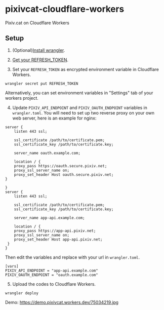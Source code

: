 # pixivcat-cloudflare-workers

Pixiv.cat on Cloudflare Workers

## Setup

1. (Optional)[Install wrangler](https://github.com/cloudflare/workers-sdk/tree/main/packages/wrangler).

2. [Get your REFRESH_TOKEN](https://gist.github.com/upbit/6edda27cb1644e94183291109b8a5fde).

3. Set your `REFRESH_TOKEN` as encrypted environment variable in Cloudflare Workers.

```text
wrangler secret put REFRESH_TOKEN
```

Alternatively, you can set environment variables in "Settings" tab of your workers project.

4. Update `PIXIV_API_ENDPOINT` and `PIXIV_OAUTH_ENDPOINT` variables in `wrangler.toml`.
You will need to set up two reverse proxy on your own web server, here is an example for nginx:

```text
server {
    listen 443 ssl;

    ssl_certificate /path/to/certificate.pem;
    ssl_certificate_key /path/to/certificate.key;

    server_name oauth.example.com;

    location / {
    proxy_pass https://oauth.secure.pixiv.net;
    proxy_ssl_server_name on;
    proxy_set_header Host oauth.secure.pixiv.net;
}

}
server {
    listen 443 ssl;

    ssl_certificate /path/to/certificate.pem;
    ssl_certificate_key /path/to/certificate.key;

    server_name app-api.example.com;

    location / {
    proxy_pass https://app-api.pixiv.net;
    proxy_ssl_server_name on;
    proxy_set_header Host app-api.pixiv.net;
 }
}
```

Then edit the variables and replace with your url in `wrangler.toml`.

```text
[vars]
PIXIV_API_ENDPOINT = "app-api.example.com"
PIXIV_OAUTH_ENDPOINT = "oauth.example.com"
```

5. Upload the codes to Cloudflare Workers.

```text
wrangler deploy
```

Demo: <https://demo.pixivcat.workers.dev/75034219.jpg>
